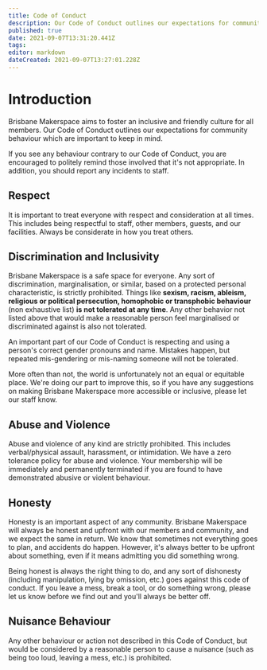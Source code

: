 ```yaml
---
title: Code of Conduct
description: Our Code of Conduct outlines our expectations for community behaviour.
published: true
date: 2021-09-07T13:31:20.441Z
tags: 
editor: markdown
dateCreated: 2021-09-07T13:27:01.228Z
---
```


# Introduction
Brisbane Makerspace aims to foster an inclusive and friendly culture for all members. Our Code of Conduct outlines our expectations for community behaviour which are important to keep in mind.

If you see any behaviour contrary to our Code of Conduct, you are encouraged to politely remind those involved that it's not appropriate. In addition, you should report any incidents to staff.

## Respect
It is important to treat everyone with respect and consideration at all times. This includes being respectful to staff, other members, guests, and our facilities. Always be considerate in how you treat others.

## Discrimination and Inclusivity
Brisbane Makerspace is a safe space for everyone. Any sort of discrimination, marginalisation, or similar, based on a protected personal characteristic, is strictly prohibited. Things like **sexism, racism, ableism, religious or political persecution, homophobic or transphobic behaviour** (non exhaustive list) **is not tolerated at any time**. Any other behavior not listed above that would make a reasonable person feel marginalised or discriminated against is also not tolerated.

An important part of our Code of Conduct is respecting and using a person's correct gender pronouns and name. Mistakes happen, but repeated mis-gendering or mis-naming someone will not be tolerated. 

More often than not, the world is unfortunately not an equal or equitable place. We're doing our part to improve this, so if you have any suggestions on making Brisbane Makerspace more accessible or inclusive, please let our staff know.

## Abuse and Violence
Abuse and violence of any kind are strictly prohibited. This includes verbal/physical assault, harassment, or intimidation. We have a zero tolerance policy for abuse and violence. Your membership will be immediately and permanently terminated if you are found to have demonstrated abusive or violent behaviour.

## Honesty
Honesty is an important aspect of any community. Brisbane Makerspace will always be honest and upfront with our members and community, and we expect the same in return. We know that sometimes not everything goes to plan, and accidents do happen. However, it's always better to be upfront about something, even if it means admitting you did something wrong.

Being honest is always the right thing to do, and any sort of dishonesty (including manipulation, lying by omission, etc.) goes against this code of conduct. If you leave a mess, break a tool, or do something wrong, please let us know before we find out and you'll always be better off.

## Nuisance Behaviour
Any other behaviour or action not described in this Code of Conduct, but would be considered by a reasonable person to cause a nuisance (such as being too loud, leaving a mess, etc.) is prohibited.